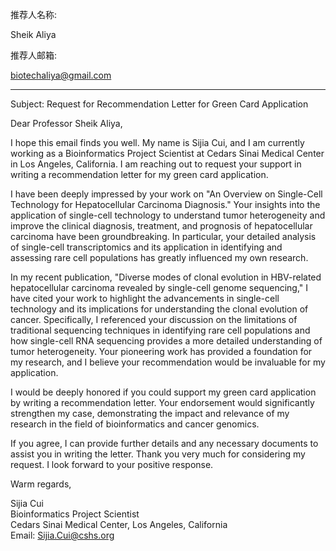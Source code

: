 

推荐人名称:

Sheik Aliya

推荐人邮箱:

biotechaliya@gmail.com


---

Subject: Request for Recommendation Letter for Green Card Application

Dear Professor Sheik Aliya,

I hope this email finds you well. My name is Sijia Cui, and I am currently working as a Bioinformatics Project Scientist at Cedars Sinai Medical Center in Los Angeles, California. I am reaching out to request your support in writing a recommendation letter for my green card application.

I have been deeply impressed by your work on "An Overview on Single-Cell Technology for Hepatocellular Carcinoma Diagnosis." Your insights into the application of single-cell technology to understand tumor heterogeneity and improve the clinical diagnosis, treatment, and prognosis of hepatocellular carcinoma have been groundbreaking. In particular, your detailed analysis of single-cell transcriptomics and its application in identifying and assessing rare cell populations has greatly influenced my own research.

In my recent publication, "Diverse modes of clonal evolution in HBV-related hepatocellular carcinoma revealed by single-cell genome sequencing," I have cited your work to highlight the advancements in single-cell technology and its implications for understanding the clonal evolution of cancer. Specifically, I referenced your discussion on the limitations of traditional sequencing techniques in identifying rare cell populations and how single-cell RNA sequencing provides a more detailed understanding of tumor heterogeneity. Your pioneering work has provided a foundation for my research, and I believe your recommendation would be invaluable for my application.

I would be deeply honored if you could support my green card application by writing a recommendation letter. Your endorsement would significantly strengthen my case, demonstrating the impact and relevance of my research in the field of bioinformatics and cancer genomics.

If you agree, I can provide further details and any necessary documents to assist you in writing the letter. Thank you very much for considering my request. I look forward to your positive response.

Warm regards,

Sijia Cui  
Bioinformatics Project Scientist  
Cedars Sinai Medical Center, Los Angeles, California  
Email: Sijia.Cui@cshs.org

